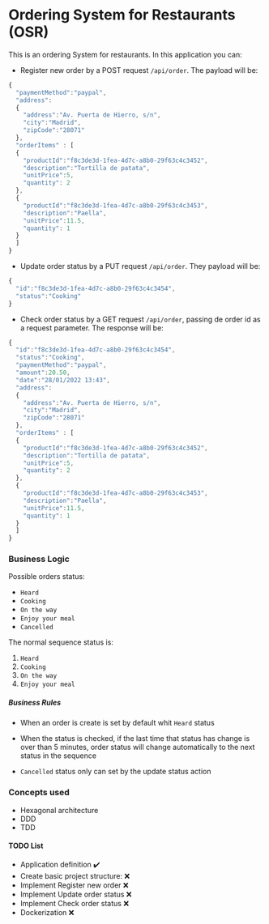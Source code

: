 # Ordering System for Restaurants (OSR)

This is an ordering System for restaurants. In this application you can:

- Register new order by a POST request `/api/order`. The payload will be:

```javascript
{
  "paymentMethod":"paypal",
  "address":
  {
  	"address":"Av. Puerta de Hierro, s/n",
  	"city":"Madrid",
  	"zipCode":"28071"
  },
  "orderItems" : [
  {
    "productId":"f8c3de3d-1fea-4d7c-a8b0-29f63c4c3452",
    "description":"Tortilla de patata",
    "unitPrice":5,
    "quantity": 2
  },
  {
    "productId":"f8c3de3d-1fea-4d7c-a8b0-29f63c4c3453",
    "description":"Paella",
    "unitPrice":11.5,
    "quantity": 1
  }
  ]
}
```

- Update order status by a PUT request `/api/order`. They payload will be:

```javascript
{
  "id":"f8c3de3d-1fea-4d7c-a8b0-29f63c4c3454",
  "status":"Cooking"
}
```

- Check order status by a GET request `/api/order`, passing de order id as a request parameter. The response will be:

```javascript
{
  "id":"f8c3de3d-1fea-4d7c-a8b0-29f63c4c3454",
  "status":"Cooking",
  "paymentMethod":"paypal",
  "amount":20.50,
  "date":"28/01/2022 13:43",
  "address":
  {
  	"address":"Av. Puerta de Hierro, s/n",
  	"city":"Madrid",
  	"zipCode":"28071"
  },
  "orderItems" : [
  {
    "productId":"f8c3de3d-1fea-4d7c-a8b0-29f63c4c3452",
    "description":"Tortilla de patata",
    "unitPrice":5,
    "quantity": 2
  },
  {
    "productId":"f8c3de3d-1fea-4d7c-a8b0-29f63c4c3453",
    "description":"Paella",
    "unitPrice":11.5,
    "quantity": 1
  }
  ]
}
```


### Business Logic

Possible orders status:
- `Heard`
- `Cooking`
- `On the way`
- `Enjoy your meal`
- `Cancelled`

The normal sequence status is: 
1. `Heard`
2. `Cooking`
3. `On the way`
4. `Enjoy your meal`

##### Business Rules
* When an order is create is set by default whit `Heard` status

* When the status is checked, if the last time that status has change is over than 5 minutes, order status will change automatically to the next status in the sequence

* `Cancelled` status only can set by the update status action


### Concepts used

- Hexagonal architecture
- DDD
- TDD


#### TODO List

- Application definition :heavy_check_mark:
- Create basic project structure: :x:
- Implement Register new order :x:
- Implement Update order status :x:
- Implement Check order status :x:
- Dockerization :x:
